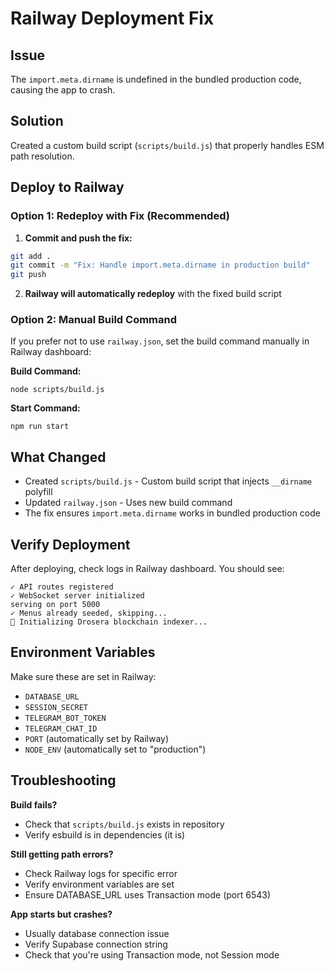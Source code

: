 # Railway Deployment Fix

## Issue
The `import.meta.dirname` is undefined in the bundled production code, causing the app to crash.

## Solution
Created a custom build script (`scripts/build.js`) that properly handles ESM path resolution.

## Deploy to Railway

### Option 1: Redeploy with Fix (Recommended)

1. **Commit and push the fix:**
```bash
git add .
git commit -m "Fix: Handle import.meta.dirname in production build"
git push
```

2. **Railway will automatically redeploy** with the fixed build script

### Option 2: Manual Build Command

If you prefer not to use `railway.json`, set the build command manually in Railway dashboard:

**Build Command:**
```
node scripts/build.js
```

**Start Command:**
```
npm run start
```

## What Changed

- Created `scripts/build.js` - Custom build script that injects `__dirname` polyfill
- Updated `railway.json` - Uses new build command
- The fix ensures `import.meta.dirname` works in bundled production code

## Verify Deployment

After deploying, check logs in Railway dashboard. You should see:
```
✓ API routes registered
✓ WebSocket server initialized
serving on port 5000
✓ Menus already seeded, skipping...
🚀 Initializing Drosera blockchain indexer...
```

## Environment Variables

Make sure these are set in Railway:
- `DATABASE_URL`
- `SESSION_SECRET`
- `TELEGRAM_BOT_TOKEN`
- `TELEGRAM_CHAT_ID`
- `PORT` (automatically set by Railway)
- `NODE_ENV` (automatically set to "production")

## Troubleshooting

**Build fails?**
- Check that `scripts/build.js` exists in repository
- Verify esbuild is in dependencies (it is)

**Still getting path errors?**
- Check Railway logs for specific error
- Verify environment variables are set
- Ensure DATABASE_URL uses Transaction mode (port 6543)

**App starts but crashes?**
- Usually database connection issue
- Verify Supabase connection string
- Check that you're using Transaction mode, not Session mode
